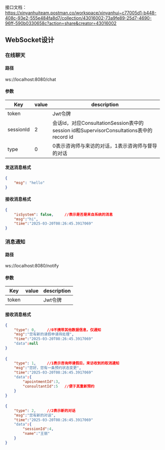 接口文档：https://xinyanhuiteam.postman.co/workspace/xinyanhui~c77005d1-b448-408c-93e2-555e484fa8d7/collection/43016002-73a9fe89-25d7-4690-96ff-590b0330658c?action=share&creator=43016002



## WebSocket设计

### 在线聊天

#### 路径

ws://localhost:8080/chat

#### 参数

| Key       | value | description                                                  |
| --------- | ----- | ------------------------------------------------------------ |
| token     |       | Jwt令牌                                                      |
| sessionId | 2     | 会话Id，对应ConsultationSession表中的session id和SupervisorConsultations表中的record id |
| type      | 0     | 0表示咨询师与来访的对话，1表示咨询师与督导的对话             |

#### 发送消息格式

```json
{
    "msg": "hello"
}
```

#### 接收消息格式

```json
{
    "isSystem": false,     //表示是否是来自系统的消息
    "msg":"hi",
    "time":"2025-03-20T08:26:45.3917069"
}
```



### 消息通知

#### 路径

ws://localhost:8080/notify

#### 参数

| Key   | value | description |
| ----- | ----- | ----------- |
| token |       | Jwt令牌     |

#### 接收消息格式

```json
{
    "type": 0,     //0不携带其他数据信息，仅通知
    "msg":"您有新的请假申请待处理",
    "time":"2025-03-20T08:26:45.3917069"
    "data":null
}
```

#### 

```json
{
    "type": 1,     //1表示咨询师请假后，来访收到的取消通知
    "msg":"您好，您有一条预约状态变更",
    "time":"2025-03-20T08:26:45.3917069"
    "data":{
    	"apointmentId":3,
    	"consultantId":5   //便于其重新预约
	}
}
```

#### 

```json
{
    "type": 2,     //2表示新的对话
    "msg":"您有新的对话",
    "time":"2025-03-20T08:26:45.3917069"
    "data":{
    	"sessionId":4,
    	"name":"王丽"
	}
}
```

